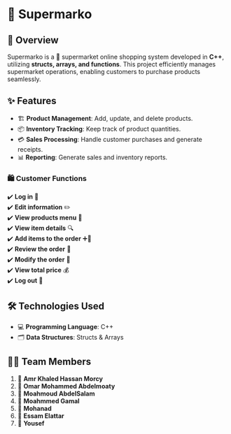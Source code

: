 # 🛒 Supermarko

## 📝 Overview

Supermarko is a 🏬 supermarket online shopping system developed in **C++**, utilizing **structs, arrays, and functions**. This project efficiently manages supermarket operations, enabling customers to purchase products seamlessly.

## ✨ Features

- 🏗 **Product Management**: Add, update, and delete products.
- 📦 **Inventory Tracking**: Keep track of product quantities.
- 💳 **Sales Processing**: Handle customer purchases and generate receipts.
- 📊 **Reporting**: Generate sales and inventory reports.

### 🛍 Customer Functions

✔️ **Log in** 🔑  
✔️ **Edit information** ✏️  
✔️ **View products menu** 📜  
✔️ **View item details** 🔍  
✔️ **Add items to the order** ➕🛒  
✔️ **Review the order** 🧐  
✔️ **Modify the order** 🔄  
✔️ **View total price** 💰  
✔️ **Log out** 🚪

## 🛠 Technologies Used

- 💻 **Programming Language**: C++
- 🗂 **Data Structures**: Structs & Arrays

## 👨‍💻 Team Members

1. 🏅 **Amr Khaled Hassan Morcy**
2. 🏅 **Omar Mohammed Abdelmoaty**
3. 🏅 **Moahmoud AbdelSalam**
4. 🏅 **Moahmmed Gamal**
5. 🏅 **Mohanad**
6. 🏅 **Essam Elattar**
7. 🏅 **Yousef**
